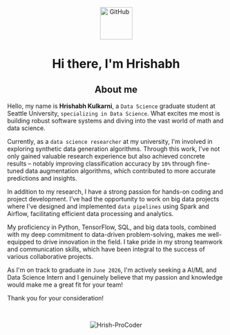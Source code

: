 <!--START-->

<!--GITHUB GIF-->
<div align="center">
  <img src="https://media.giphy.com/media/KzJkzjggfGN5Py6nkT/giphy.gif" alt="GitHub" width="75"> 
</div>

<!--INTRODUCTION-->
<h1 align="center"> Hi there, I'm Hrishabh  </h1>

<!--BADGES-->
<!--
<div align="center">
  <p align="left"> <img src="https://komarev.com/ghpvc/?username=sartajbhuvaji&label=Profile%20views&color=0e75b6&style=flat" alt="sartajbhuvaji" /> </p>
  <a href="https://juliaundeutsch.com/"><img src="https://img.shields.io/badge/LINKTREE-CC6699?style=for-the-badge&logoColor=white" alt="Portfolio" /></a>&nbsp;
  <a href="https://codepen.io/YuriDevAT"><img src="https://img.shields.io/badge/Codepen-000000?style=for-the-badge&logo=codepen&logoColor=white" alt="CodePen" /></a>&nbsp;
  <a href="https://twitter.com/YuriDevAT"><img src="https://img.shields.io/badge/Twitter-1DA1F2?style=for-the-badge&logo=twitter&logoColor=white" alt="Twitter" /></a>&nbsp;
  <a href="https://dev.to/yuridevat"><img src="https://img.shields.io/badge/dev.to-0A0A0A?style=for-the-badge&logo=dev.to&logoColor=white" alt="Dev.to" /></a>&nbsp;
  <a href="https://yuridevat.hashnode.dev/"><img src="https://img.shields.io/badge/Hashnode-2962FF?style=for-the-badge&logo=hashnode&logoColor=white" alt="Hashnode" /></a>&nbsp;
</div>
<br/>
-->


<!--ABOUT ME-->
<h2 align="center">About me </h2>
<!-- <ul>
  <li> Graduate student in Data Science Specializing in Gen AI at Seattle University.
  <li> Currently a passionate Data Science Researcher at SU, exploring data augmentation techniques to help solve class imbalance problems!
  <li> Looking for New Intern as AI/ML Enginner and Data Anlyst/Scientist!
</ul>   -->

Hello, my name is <b>Hrishabh Kulkarni</b>, a `Data Science` graduate student at Seattle University, `specializing in Data Science`. What excites me most is building robust software systems and diving into the vast world of math and data science.

Currently, as a `data science researcher` at my university, I'm involved in exploring synthetic data generation algorithms. Through this work, I've not only gained valuable research experience but also achieved concrete results – notably improving classification accuracy by `10%` through fine-tuned data augmentation algorithms, which contributed to more accurate predictions and insights.

In addition to my research, I have a strong passion for hands-on coding and project development. I've had the opportunity to work on big data projects where I've designed and implemented `data pipelines` using Spark and Airflow, facilitating efficient data processing and analytics.

My proficiency in Python, TensorFlow, SQL, and big data tools, combined with my deep commitment to data-driven problem-solving, makes me well-equipped to drive innovation in the field. I take pride in my strong teamwork and communication skills, which have been integral to the success of various collaborative projects.

As I'm on track to graduate in `June 2026`, I'm actively seeking a AI/ML and Data Science Intern and I genuinely believe that my passion and knowledge would make me a great fit for your team!

Thank you for your consideration!

<!-- Adding a one-liner for each project
- GTA V
  - Description
- Brain Tumor project
  - Description
- Paws Connect 
  - Description
- LLM Projects
  - Description
- -->

<!--GITHUB STREAK-->
<br>
<p align = "center">
  <img src="https://github-readme-streak-stats.herokuapp.com/?user=Hrish-ProCoder&theme=tokyonight&hide_border=true" alt="Hrish-ProCoder" />
</p>

<!--CURRENTLY WORKING ON-->
<!--<h2 align="center"> Currently Working on </h2>
<table align="center">
<!--   <tr>
    <td valign="top" halign="center" width="100%">
      <img width="400" src="https://github.com/SartajBhuvaji/Flask-app-Data-Augmentation/blob/main/github_readme/density_plots.png" />
       <img width="400" src="https://github.com/the-collab-lab/tcl-19-smart-shopping-list/blob/main/public/Thumbnail.png" />
     </td>
  </tr> 
  <tr align="center">
    <td valign="top" width="100%">
      <a href="https://github.com/SartajBhuvaji/Data-Science-Research">
        <img width="49%"  src="https://github-readme-stats.vercel.app/api/pin/?username=SartajBhuvaji&repo=Data-Science-Research&theme=tokyonight" />
      </a>
      <a href="https://github.com/SartajBhuvaji/Resonate/tree/main">
        <img width="49%"  src="https://github-readme-stats.vercel.app/api/pin/?username=SartajBhuvaji&repo=Resonate&theme=tokyonight" />
      </a>  
    </td>
  </tr>
</table> -->

<!--FAV PROJECTS-->
<!--
<br>
<table align="center">
  <tr>
    <td valign="top" width="100%">
      <h2 align="center">My favorite projects</h2>
    </td>
  </tr>
   <tr>
    <td valign="top" halign="center" width="100%">
      <img width="400" src="https://github.com/YuriDevAT/sos-animals/blob/main/public/thumbnail-sos.png" />
       <img width="400" src="https://github.com/the-collab-lab/tcl-19-smart-shopping-list/blob/main/public/Thumbnail.png" />
     </td>
  </tr> 
  <tr>
    <td valign="top" width="50%">
      <a href="https://github.com/SartajBhuvaji/Brain-Tumor-Classification-Using-Deep-Learning-Algorithms">
        <img width="400" src="https://github-readme-stats.vercel.app/api/pin/?username=SartajBhuvaji&repo=Brain-Tumor-Classification-Using-Deep-Learning-Algorithms&theme=tokyonight"/>
      </a>
     <a href="https://github.com/SartajBhuvaji/Steam-Big-Data-Pipeline">
        <img width="400" src="https://github-readme-stats.vercel.app/api/pin/?username=SartajBhuvaji&repo=Steam-Big-Data-Pipeline&theme=tokyonight"/>
      </a>  
    </td>
  </tr>
  <tr>
    <td valign="top" width="50%">
      <a href="https://github.com/SartajBhuvaji/Sentiment-Analysis">
        <img width="400" src="https://github-readme-stats.vercel.app/api/pin/?username=SartajBhuvaji&repo=Sentiment-Analysis&theme=tokyonight"/>
      </a>
      <a href="https://github.com/SartajBhuvaji/Story-Forge">
        <img width="400" src="https://github-readme-stats.vercel.app/api/pin/?username=SartajBhuvaji&repo=Story-Forge&theme=tokyonight"/>
      </a>  
    </td>
  </tr>
</table>
-->

<!--TOP LANGUAGES-->
<!--
<table padding-top = 50px>
  </td>
  <td valign="top" width="50%">  
  <img src="https://github-readme-stats.vercel.app/api/top-langs/?username=SartajBhuvaji&layout=compact&theme=radical" width="500" />
  </td></tr>
</table> 
<br>
-->

<!--LANGUAGE BADGES-->
<!--
<table><tr><td valign="top" width="100%">
  <h2 align="center"> 💼 Languages and Tools</h2>
  <br/>
  <img src="https://img.shields.io/badge/python-3670A0?style=for-the-badge&logo=python&logoColor=ffdd54" />
  <img src="https://img.shields.io/badge/java-%23ED8B00.svg?style=for-the-badge&logo=openjdk&logoColor=white" />
  <img scr="https://img.shields.io/badge/mysql-%2300f.svg?style=for-the-badge&logo=mysql&logoColor=white" />
</table>
-->



<!--END-->
